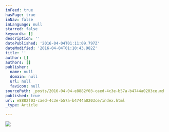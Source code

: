 ```yaml
---
inFeed: true
hasPage: true
inNav: false
inLanguage: null
starred: false
keywords: []
description: ''
datePublished: '2016-04-04T01:11:09.797Z'
dateModified: '2016-04-04T01:10:43.982Z'
title: ''
author: []
authors: []
publisher:
  name: null
  domain: null
  url: null
  favicon: null
sourcePath: _posts/2016-04-04-e8882f03-caed-4c3e-b57a-b4744a0203ce.md
published: true
url: e8882f03-caed-4c3e-b57a-b4744a0203ce/index.html
_type: Article

---
```

![](https://the-grid-user-content.s3-us-west-2.amazonaws.com/79c1f4d1-12b1-4db7-86bc-7e18b8cd07ac.jpg)